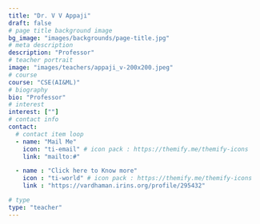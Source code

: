 ```yaml
---
title: "Dr. V V Appaji"
draft: false
# page title background image
bg_image: "images/backgrounds/page-title.jpg"
# meta description
description: "Professor"
# teacher portrait
image: "images/teachers/appaji_v-200x200.jpeg"
# course
course: "CSE(AI&ML)"
# biography
bio: "Professor"
# interest
interest: [""]
# contact info
contact:
  # contact item loop
  - name: "Mail Me"
    icon: "ti-email" # icon pack : https://themify.me/themify-icons
    link: "mailto:#"

  - name : "Click here to Know more"
    icon : "ti-world" # icon pack : https://themify.me/themify-icons
    link : "https://vardhaman.irins.org/profile/295432"

# type
type: "teacher"
---
```


